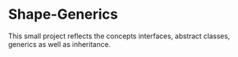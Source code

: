 # Shape-Generics
This small project reflects the concepts interfaces, abstract classes, generics as well as inheritance.
